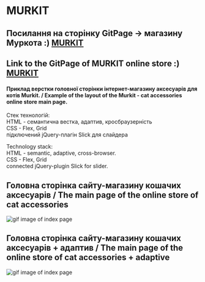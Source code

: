 # MURKIT

## Посилання на сторінку GitPage -> магазину Муркота :)  [MURKIT](https://natatimos.github.io/MURKIT/) 
## Link to the GitPage of MURKIT online store :) [MURKIT](https://natatimos.github.io/MURKIT/)


#### Приклад верстки головної сторінки інтернет-магазину аксесуарів для котів Murkit. / Example of the layout of the Murkit - cat accessories online store main page.

Стек технологій:  
HTML - семантична вестка, адаптив, кросбраузерність  
CSS - Flex, Grid  
підключений jQuery-плагін Slick для слайдера  


Technology stack:  
HTML - semantic, adaptive, cross-browser.    
CSS - Flex, Grid   
connected jQuery-plugin Slick for slider.  


## Головна сторінка сайту-магазину кошачих аксесуарів / The main page of the online store of cat accessories

![gif image of index page](https://github.com/NataTimos/MURKIT/blob/main/images/Mutkit_index.gif)

## Головна сторінка сайту-магазину кошачих аксесуарів + адаптив / The main page of the online store of cat accessories + adaptive

![gif image of index page](https://github.com/NataTimos/MURKIT/blob/main/images/Murkit_index-adaptive.gif)

